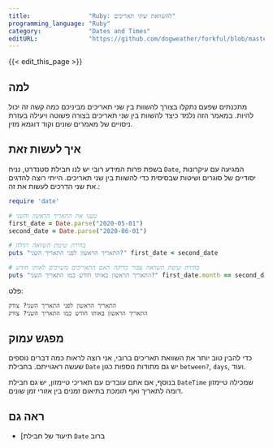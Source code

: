 ```yaml
---
title:                "Ruby: להשוואת שתי תאריכים"
programming_language: "Ruby"
category:             "Dates and Times"
editURL:              "https://github.com/dogweather/forkful/blob/master/content/he/ruby/comparing-two-dates.md"
---
```


{{< edit_this_page >}}

## למה

מתכנתים שפעם נתקלו בצורך להשוות בין שני תאריכים מביניכם כמה קשה זה יכול להיות. במאמר הזה נלמד כיצד להשוות בין שני תאריכים בצורה פשוטה ויעילה בעזרת ניסויים של מאמרים שונים וקוד דוגמא מזין.

## איך לעשות זאת

בשפת פרות המידע רובי יש לנו חבילת סטנדרט, נניח `Date`, המגיעה עם עיקרונות יסודיים של סוגרים ושיטות שבסיסית כדי להשוות בין שני תאריכים. הייתי רוצה להדגים את שני הדרכים לעשות את זה.:

````Ruby
require 'date'

# טענו את התאריך הראשון והשני
first_date = Date.parse("2020-05-01")
second_date = Date.parse("2020-06-01")

# בחירת שיטת השוואה רגילה
puts "התאריך הראשון לפני התאריך השני?" first_date < second_date

# בחירת שיטת השוואה עבור בדיקה האם התאריכים משויכים לאותו חודש
puts "התאריך הראשון באותו חודש כמו התאריך השני?" first_date.month == second_date.month
````

פלט:
````Ruby
התאריך הראשון לפני התאריך השני? צודק
התאריך הראשון באותו חודש כמו התאריך השני? צודק
````

## מפגש עמוק

כדי להבין טוב יותר את השוואת תאריכים ברובי, אני רוצה לראות כמה דברים נוספים שעשה ראגוייתם. בחבילת `Date` יש גם מתודות נוספות כגון `between?`, `days`, ועוד.

בנוסף, אם אתם עובדים עם תאריכי טיימזון, יש גם חבילת `DateTime` שמכילה טיימזון דומה לתאריך ואף תומכת בתיאום זמנים בין אזורי זמן שונים.

## ראה גם

- [תיעוד של חבילת `Date` ברוב